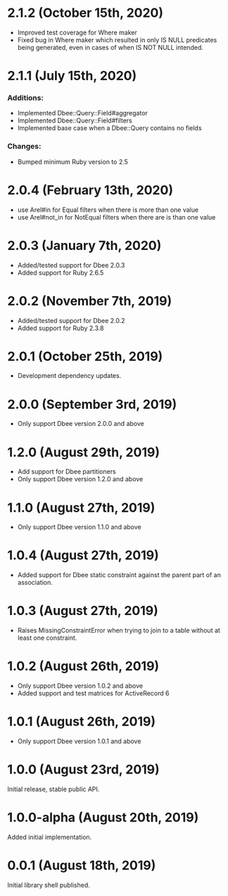 # 2.1.2 (October 15th, 2020)

* Improved test coverage for Where maker
* Fixed bug in Where maker which resulted in only IS NULL predicates being generated, even in cases
  of when IS NOT NULL intended.

# 2.1.1 (July 15th, 2020)

### Additions:

* Implemented Dbee::Query::Field#aggregator
* Implemented Dbee::Query::Field#filters
* Implemented base case when a Dbee::Query contains no fields

### Changes:

* Bumped minimum Ruby version to 2.5

# 2.0.4 (February 13th, 2020)

* use Arel#in for Equal filters when there is more than one value
* use Arel#not_in for NotEqual filters when there are is than one value

# 2.0.3 (January 7th, 2020)

* Added/tested support for Dbee 2.0.3
* Added support for Ruby 2.6.5

# 2.0.2 (November 7th, 2019)

* Added/tested support for Dbee 2.0.2
* Added support for Ruby 2.3.8

# 2.0.1 (October 25th, 2019)

* Development dependency updates.

# 2.0.0 (September 3rd, 2019)

* Only support Dbee version 2.0.0 and above

# 1.2.0 (August 29th, 2019)

* Add support for Dbee partitioners
* Only support Dbee version 1.2.0 and above

# 1.1.0 (August 27th, 2019)

* Only support Dbee version 1.1.0 and above

# 1.0.4 (August 27th, 2019)

* Added support for Dbee static constraint against the parent part of an association.

# 1.0.3 (August 27th, 2019)

* Raises MissingConstraintError when trying to join to a table without at least one constraint.

# 1.0.2 (August 26th, 2019)

* Only support Dbee version 1.0.2 and above
* Added support and test matrices for ActiveRecord 6

# 1.0.1 (August 26th, 2019)

* Only support Dbee version 1.0.1 and above

# 1.0.0 (August 23rd, 2019)

Initial release, stable public API.

# 1.0.0-alpha (August 20th, 2019)

Added initial implementation.

# 0.0.1 (August 18th, 2019)

Initial library shell published.
